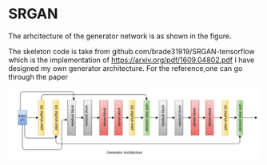 # SRGAN

The arhcitecture of the generator network is as shown in the figure.

The skeleton code is take from github.com/brade31919/SRGAN-tensorflow  which  is the implementation of https://arxiv.org/pdf/1609.04802.pdf
I have designed my own generator architecture.
For the reference,one can go through the paper

![alt text](https://github.com/ShambhawiVarchasva/SRGAN/blob/master/generator.png?raw=true)
